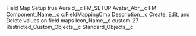 <?xml version="1.0" encoding="UTF-8"?>
<CustomMetadata xmlns="http://soap.sforce.com/2006/04/metadata" xmlns:xsi="http://www.w3.org/2001/XMLSchema-instance" xmlns:xsd="http://www.w3.org/2001/XMLSchema">
    <label>Field Map Setup</label>
    <protected>true</protected>
    <values>
        <field>AuraId__c</field>
        <value xsi:type="xsd:string">FM_SETUP</value>
    </values>
    <values>
        <field>Avatar_Abr__c</field>
        <value xsi:type="xsd:string">FM</value>
    </values>
    <values>
        <field>Component_Name__c</field>
        <value xsi:type="xsd:string">c:FieldMappingCmp</value>
    </values>
    <values>
        <field>Description__c</field>
        <value xsi:type="xsd:string">Create, Edit, and Delete values on field maps</value>
    </values>
    <values>
        <field>Icon_Name__c</field>
        <value xsi:type="xsd:string">custom-27</value>
    </values>
    <values>
        <field>Restricted_Custom_Objects__c</field>
        <value xsi:nil="true"/>
    </values>
    <values>
        <field>Standard_Objects__c</field>
        <value xsi:nil="true"/>
    </values>
</CustomMetadata>
